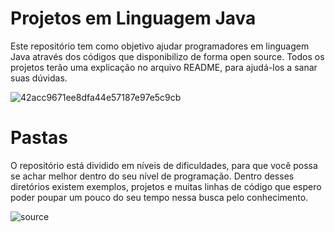 # Projetos em Linguagem Java
Este repositório tem como objetivo ajudar programadores em linguagem Java através dos códigos que disponibilizo de forma open source.
Todos os projetos terão uma explicação no arquivo README, para ajudá-los a sanar suas dúvidas.

![42acc9671ee8dfa44e57187e97e5c9cb](https://user-images.githubusercontent.com/48156370/81460839-2cb22280-917e-11ea-9b9a-f22e0af1a489.gif) 

# Pastas
O repositório está dividido em níveis de dificuldades, para que você possa se achar melhor dentro do seu nível de programação.
Dentro desses diretórios existem exemplos, projetos e muitas linhas de código que espero poder poupar um pouco do seu tempo nessa busca pelo conhecimento. 

![source](https://user-images.githubusercontent.com/48156370/81832624-1eb12880-9515-11ea-9b99-e847166eeaa9.gif)

